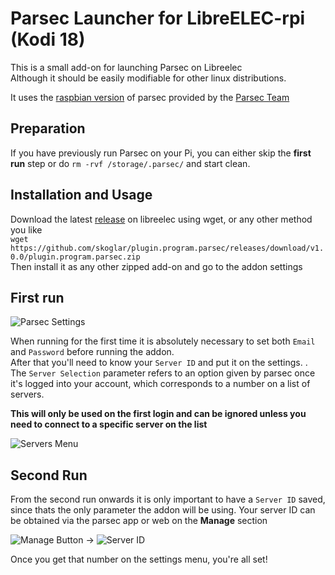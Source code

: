 # Parsec Launcher for LibreELEC-rpi (Kodi 18)

This is a small add-on for launching Parsec on Libreelec  
Although it should be easily modifiable for other linux distributions.    

It uses the [raspbian version](https://s3.amazonaws.com/parsec-build/package/parsec-rpi.deb) of parsec provided by the [Parsec Team](https://parsecgaming.com/downloads)  

## Preparation
If you have previously run Parsec on your Pi, you can either skip the **first run** step or do `rm -rvf /storage/.parsec/` and start clean.

## Installation and Usage
Download the latest [release](https://github.com/skoglar/plugin.program.parsec/releases/download/v1.0.0/plugin.program.parsec.zip) on libreelec using wget, or any other method you like  
```wget https://github.com/skoglar/plugin.program.parsec/releases/download/v1.0.0/plugin.program.parsec.zip```  
Then install it as any other zipped add-on and go to the addon settings
## First run
![Parsec Settings](https://i.imgur.com/6FIpWPA.png)  
  
When running for the first time it is absolutely necessary to set both `Email` and `Password` before running the addon.  
After that you'll need to know your `Server ID` and put it on the settings.  .  
The `Server Selection` parameter refers to an option given by parsec once it's logged into your account, which corresponds to a number on a list of servers.  

**This will only be used on the first login and can be ignored unless you need to connect to a specific server on the list**  
  
![Servers Menu](https://i.imgur.com/zUGpOzO.png)

## Second Run  
From the second run onwards it is only important to have a `Server ID` saved, since thats the only parameter the addon will be using.
Your server ID can be obtained via the parsec app or web on the **Manage** section  
  
![Manage Button](https://i.imgur.com/oIRQITd.png) -> 
![Server ID](https://i.imgur.com/7vTMRON.png)  
  
Once you get that number on the settings menu, you're all set!
